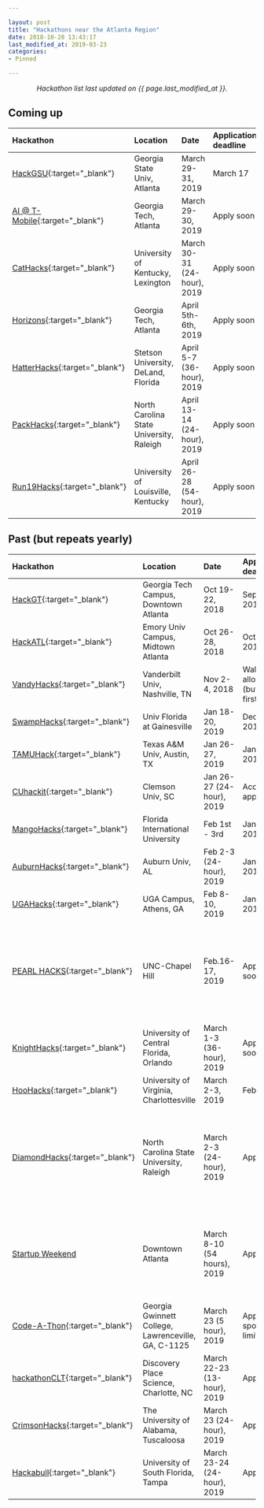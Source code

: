 ```yaml
---

layout: post
title: "Hackathons near the Atlanta Region"
date: 2018-10-28 13:43:17
last_modified_at: 2019-03-23
categories:
- Pinned

---
```


<center>
<em>Hackathon list last updated on {{ page.last_modified_at }}.</em>
</center>

## Coming up

|Hackathon|	Location|	Date	| Application deadline | Notes
|:--------| :---    | :---      | :---                 | :---
|[HackGSU](http://hackgsu.com/){:target="_blank"}|Georgia State Univ, Atlanta|March 29-31, 2019|March 17|Must go! 500+ participant event, don't apply late!
|[AI @ T-Mobile](https://c2c-tmobile.weareasterisk.com/){:target="_blank"}|Georgia Tech, Atlanta|March 29-30, 2019|Apply soon|~21 hour hackathon
|[CatHacks](http://cathacks.cs.uky.edu/){:target="_blank"}|University of Kentucky, Lexington|March 30-31 (24-hour), 2019|Apply soon|Accepts high-schoolers. Travel reimbursements available. 6 hours from ATL
|[Horizons](https://horizons.hack.gt/){:target="_blank"}|Georgia Tech, Atlanta|April 5th-6th, 2019|Apply soon|Make-a-thon that incorporates art + tech
|[HatterHacks](http://greatercentralfloridatechfaire.com/){:target="_blank"}|Stetson University, DeLand, Florida|April 5-7 (36-hour), 2019|Apply soon|Travel reimbursements. ~7 hours from ATL
|[PackHacks](http://ncsupackhacks.org/){:target="_blank"}|North Carolina State University, Raleigh|April 13-14 (24-hour), 2019|Apply soon|~6 hours from ATL
|[Run19Hacks](http://www.run19hacks.com/){:target="_blank"}|University of Louisville, Kentucky|April 26-28 (54-hour), 2019|Apply soon|Costs money to attend and only for students. ~7 hours from ATL





## Past (but repeats yearly)

|Hackathon|	Location|	Date	| Application deadline | Notes
|:--------| :---    | :---      | :---                 | :---
|[HackGT](https://2018.hack.gt/){:target="_blank"}|	Georgia Tech Campus, Downtown Atlanta|	Oct 19-22, 2018|	Sep 30, 2018
|[HackATL](https://www.hackatl.org/){:target="_blank"}|	Emory Univ Campus, Midtown Atlanta|	Oct 26-28, 2018|	Oct 19, 2018
|[VandyHacks](https://vandyhacks.org/){:target="_blank"}|Vanderbilt Univ, Nashville, TN|	Nov 2-4, 2018|Walk-ins allowed<br>(but apply first)
|[SwampHacks](https://2019.swamphacks.com/){:target="_blank"}|Univ Florida at Gainesville|	Jan 18-20, 2019|	Dec 21st, 2018 | Charter bus available from GA Tech campus
|[TAMUHack](https://tamuhack.com/){:target="_blank"}|Texas A&M Univ, Austin, TX|	Jan 26-27, 2019|	Jan 6th, 2019
|[CUhackit](https://cuhack.it/){:target="_blank"}|Clemson Univ, SC|	Jan 26-27 (24-hour), 2019| Accepting applications | Only 24 hour event. 1.5 hours driving from ATL. 
|[MangoHacks](https://mangohacks.com/){:target="_blank"}|Florida International University|Feb 1st - 3rd |Jan 25, 2019| Buses exist, and they also refund travel expenses
|[AuburnHacks](https://auburnhacks.com/){:target="_blank"}|Auburn Univ, AL|Feb 2-3 (24-hour), 2019|Jan 27, 2019|2 hours drive away
|[UGAHacks](https://ugahacks.com/){:target="_blank"}|UGA Campus, Athens, GA|Feb 8-10, 2019|	Jan 31, 2019 | 1000+ participants. Must go!
|[PEARL HACKS](https://pearlhacks.com/){:target="_blank"}|UNC-Chapel Hill|Feb.16-17, 2019|Apply soon??|Females or non-binary gender only. Others can still volunteer/mentor. First-time coder friendly! Buses from GA Tech, Emory, and GSU campuses
|[KnightHacks](https://knighthacks.org/){:target="_blank"}|University of Central Florida, Orlando|March 1-3 (36-hour), 2019|Apply soon?|7 hour drive
|[HooHacks](https://www.hoohacks.io/){:target="_blank"}|University of Virginia, Charlottesville|March 2-3, 2019|Feb 14|24 hour event. 8 hours drive from ATL
|[DiamondHacks](https://www.ncsudiamondhacks.com/){:target="_blank"}|North Carolina State University, Raleigh|March 2-3 (24-hour), 2019|Apply soon|For anyone who currently self-identifies, or has ever self-identified, as female, non-binary, or gender nonconforming. ~7 hours from ATL.
|[Startup Weekend](http://communities.techstars.com/usa/atlanta/startup-weekend/13924)|Downtown Atlanta|March 8-10 (54 hours), 2019|Apply soon|Not just a tech hackathon, but this is for building actual businesses! Open to everyone, but requires a fee for participation. 
|[Code-A-Thon](https://docs.google.com/forms/d/1U79MwZJ2kMg4vRTbqtWb3_orr7l01lbIS-xwd0ocIyo/viewform?edit_requested=true){:target="_blank"}|Georgia Gwinnett College, Lawrenceville, GA, C-1125|March 23 (5 hour), 2019|Apply soon, spots are limited|Only GGC Students are accepted
|[hackathonCLT](http://hackathonclt.org/){:target="_blank"}|Discovery Place Science, Charlotte, NC|March 22-23 (13-hour), 2019|Apply soon|Accepts anyone 18 and above. 3.5 hours away from ATL
|[CrimsonHacks](https://www.crimsonhacks.com/){:target="_blank"}|The University of Alabama, Tuscaloosa|March 23 (24-hour), 2019|Apply soon|3.5 hours away from ATL
|[Hackabull](https://hackabull.io/#home){:target="_blank"}|University of South Florida, Tampa|March 23-24 (24-hour), 2019|Apply soon|~7 hours away
